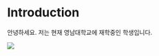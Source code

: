 # Introduction
안녕하세요. 
저는 현재 영남대학교에 재학중인 학생입니다.




<img src="https://img.shields.io/badge/Python-CC6699?style=plastic&logo=Python&logoColor=000000"/>

